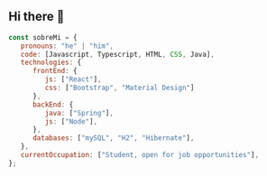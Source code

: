## Hi there 👋

``` js
const sobreMi = {
   pronouns: "he" | "him",
   code: [Javascript, Typescript, HTML, CSS, Java],
   technologies: {
      frontEnd: {
         js: ["React"],
         css: ["Bootstrap", "Material Design"]
      },
      backEnd: {
         java: ["Spring"],
         js: ["Node"],
      },
      databases: ["mySQL", "H2", "Hibernate"],
   },
   currentOccupation: ["Student, open for job opportunities"],
};
```



<!--
**AlvaroTapia-f/AlvaroTapia-f** is a ✨ _special_ ✨ repository because its `README.md` (this file) appears on your GitHub profile.

Here are some ideas to get you started:

- 🔭 I’m currently working on ...
- 🌱 I’m currently learning ...
- 👯 I’m looking to collaborate on ...
- 🤔 I’m looking for help with ...
- 💬 Ask me about ...
- 📫 How to reach me: ...
- 😄 Pronouns: ...
- ⚡ Fun fact: ...
-->
